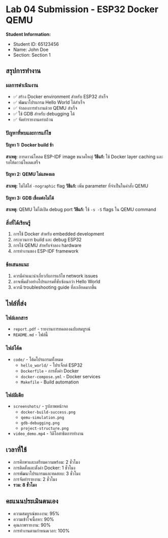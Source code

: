 # Lab 04 Submission - ESP32 Docker QEMU

**Student Information:**
- Student ID: 65123456
- Name: John Doe
- Section: Section 1

## สรุปการทำงาน

### ผลการดำเนินงาน
- ✅ สร้าง Docker environment สำหรับ ESP32 สำเร็จ
- ✅ พัฒนาโปรแกรม Hello World ได้สำเร็จ
- ✅ จำลองการทำงานด้วย QEMU สำเร็จ
- ✅ ใช้ GDB สำหรับ debugging ได้
- ✅ จัดทำรายงานครบถ้วน

### ปัญหาที่พบและการแก้ไข

#### ปัญหา 1: Docker build ช้า
**สาเหตุ:** การดาวน์โหลด ESP-IDF image ขนาดใหญ่
**วิธีแก้:** ใช้ Docker layer caching และรอให้ดาวน์โหลดเสร็จ

#### ปัญหา 2: QEMU ไม่แสดงผล
**สาเหตุ:** ไม่ได้ใส่ `-nographic` flag
**วิธีแก้:** เพิ่ม parameter ที่จำเป็นในคำสั่ง QEMU

#### ปัญหา 3: GDB เชื่อมต่อไม่ได้
**สาเหตุ:** QEMU ไม่ได้เปิด debug port
**วิธีแก้:** ใช้ `-s -S` flags ใน QEMU command

### สิ่งที่ได้เรียนรู้
1. การใช้ Docker สำหรับ embedded development
2. กระบวนการ build และ debug ESP32
3. การใช้ QEMU สำหรับจำลอง hardware
4. การทำงานของ ESP-IDF framework

### ข้อเสนอแนะ
1. ควรมีคำแนะนำเกี่ยวกับการแก้ไข network issues
2. อาจเพิ่มตัวอย่างโปรแกรมที่ซับซ้อนกว่า Hello World
3. ควรมี troubleshooting guide ที่ละเอียดมากขึ้น

## ไฟล์ที่ส่ง

### ไฟล์เอกสาร
- `report.pdf` - รายงานการทดลองฉบับสมบูรณ์
- `README.md` - ไฟล์นี้

### ไฟล์โค้ด
- `code/` - โค้ดโปรแกรมทั้งหมด
  - `hello_world/` - โปรเจ็กต์ ESP32
  - `Dockerfile` - การตั้งค่า Docker
  - `docker-compose.yml` - Docker services
  - `Makefile` - Build automation

### ไฟล์มีเดีย
- `screenshots/` - รูปภาพหน้าจอ
  - `docker-build-success.png`
  - `qemu-simulation.png`
  - `gdb-debugging.png`
  - `project-structure.png`
- `video_demo.mp4` - วิดีโอสาธิตการทำงาน

## เวลาที่ใช้
- การศึกษาและเตรียมความพร้อม: 2 ชั่วโมง
- การติดตั้งและตั้งค่า Docker: 1 ชั่วโมง
- การพัฒนาโปรแกรมและทดสอบ: 3 ชั่วโมง
- การจัดทำรายงาน: 2 ชั่วโมง
- **รวม: 8 ชั่วโมง**

## คะแนนประเมินตนเอง
- ความสมบูรณ์ของงาน: 95%
- ความเข้าใจเนื้อหา: 90%
- คุณภาพรายงาน: 90%
- การทำงานตามกำหนดเวลา: 100%
